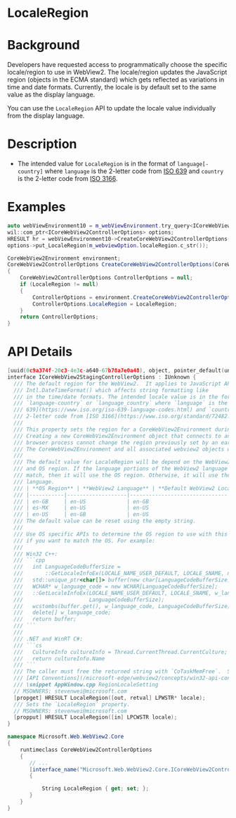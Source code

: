 LocaleRegion
===

# Background
Developers have requested access to programmatically choose the specific locale/region to use in WebView2. 
The locale/region updates the JavaScript region (objects in the ECMA standard) which gets reflected as
variations in time and date formats. Currently, the locale is by default set to the same value as the 
display language. 

You can use the `LocaleRegion` API to update the locale value individually from the display
language.

# Description
* The intended value for `LocaleRegion` is in the format of `language[-country]` where `language` is the 
2-letter code from [ISO 639](https://www.iso.org/iso-639-language-codes.html) and `country` is the 
2-letter code from [ISO 3166](https://www.iso.org/standard/72482.html).

# Examples
```cpp
auto webViewEnvironment10 = m_webViewEnvironment.try_query<ICoreWebView2Environment10>();
wil::com_ptr<ICoreWebView2ControllerOptions> options;
HRESULT hr = webViewEnvironment10->CreateCoreWebView2ControllerOptions(&options);
options->put_LocaleRegion(m_webviewOption.localeRegion.c_str());
```

```c#
CoreWebView2Environment environment;
CoreWebView2ControllerOptions CreateCoreWebView2ControllerOptions(CoreWebView2Environment environment)
{
    CoreWebView2ControllerOptions ControllerOptions = null;
    if (LocaleRegion != null)
    {
        ControllerOptions = environment.CreateCoreWebView2ControllerOptions();
        ControllerOptions.LocaleRegion = LocaleRegion;
    }
    return ControllerOptions;    
}
```

# API Details
```cpp
[uuid(0c9a374f-20c3-4e3c-a640-67b78a7e0a48), object, pointer_default(unique)]
interface ICoreWebView2StagingControllerOptions : IUnknown {
  /// The default region for the WebView2.  It applies to JavaScript API
  /// Intl.DateTimeFormat() which affects string formatting like
  /// in the time/date formats. The intended locale value is in the format of
  /// `language-country` or `language_country` where `language` is the 2-letter code from [ISO
  /// 639](https://www.iso.org/iso-639-language-codes.html) and `country` is the
  /// 2-letter code from [ISO 3166](https://www.iso.org/standard/72482.html).
  ///
  /// This property sets the region for a CoreWebView2Environment during its creation. 
  /// Creating a new CoreWebView2Environment object that connects to an already running 
  /// browser process cannot change the region previously set by an earlier CoreWebView2Environment.  
  /// The CoreWebView2Environment and all associated webview2 objects will need to closed.
  ///
  /// The default value for LocaleRegion will be depend on the WebView2 language
  /// and OS region. If the language portions of the WebView2 language and OS Region
  /// match, then it will use the OS region. Otherwise, it will use the WebView2
  /// language.
  /// | **OS Region** | **WebView2 Language** | **Default WebView2 LocaleRegion** |
  /// |-----------|-------------------|-------------------------------|
  /// | en-GB     | en-US             | en-GB                         |
  /// | es-MX     | en-US             | en-US                         |
  /// | en-US     | en-GB             | en-US                         |
  /// The default value can be reset using the empty string.
  ///
  /// Use OS specific APIs to determine the OS region to use with this property
  /// if you want to match the OS. For example:
  ///
  /// Win32 C++:
  /// ```cpp
  ///   int LanguageCodeBufferSize =
  ///       ::GetLocaleInfoEx(LOCALE_NAME_USER_DEFAULT, LOCALE_SNAME, nullptr, 0);
  ///   std::unique_ptr<char[]> buffer(new char[LanguageCodeBufferSize]);
  ///   WCHAR* w_language_code = new WCHAR[LanguageCodeBufferSize];
  ///   ::GetLocaleInfoEx(LOCALE_NAME_USER_DEFAULT, LOCALE_SNAME, w_language_code,
  ///                     LanguageCodeBufferSize);
  ///   wcstombs(buffer.get(), w_language_code, LanguageCodeBufferSize);
  ///   delete[] w_language_code;
  ///   return buffer;
  /// ```
  ///
  /// .NET and WinRT C#:
  /// ```cs
  ///   CultureInfo cultureInfo = Thread.CurrentThread.CurrentCulture;
  ///   return cultureInfo.Name
  /// ```
  /// The caller must free the returned string with `CoTaskMemFree`.  See
  /// [API Conventions](/microsoft-edge/webview2/concepts/win32-api-conventions#strings).
  /// \snippet AppWindow.cpp RegionLocaleSetting
  // MSOWNERS: stevenwei@microsoft.com
  [propget] HRESULT LocaleRegion([out, retval] LPWSTR* locale);
  /// Sets the `LocaleRegion` property.
  // MSOWNERS: stevenwei@microsoft.com
  [propput] HRESULT LocaleRegion([in] LPCWSTR locale);
}
```

```c#
namespace Microsoft.Web.WebView2.Core
{
    runtimeclass CoreWebView2ControllerOptions
    {        
       // ...
       [interface_name("Microsoft.Web.WebView2.Core.ICoreWebView2ControllerOptions")]
       {

           String LocaleRegion { get; set; };
       }
    }
}